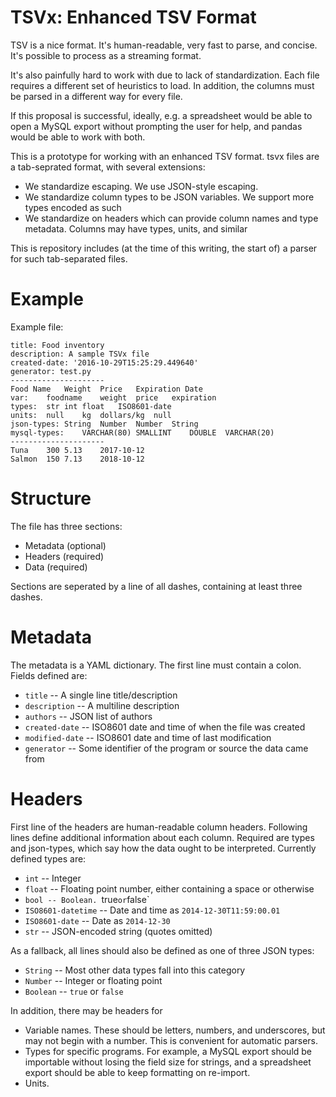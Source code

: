 # TSVx: Enhanced TSV Format

TSV is a nice format. It's human-readable, very fast to parse, and
concise. It's possible to process as a streaming format.

It's also painfully hard to work with due to lack of
standardization. Each file requires a different set of heuristics to
load. In addition, the columns must be parsed in a different way for
every file.

If this proposal is successful, ideally, e.g. a spreadsheet would be
able to open a MySQL export without prompting the user for help, and
pandas would be able to work with both.

This is a prototype for working with an enhanced TSV format. tsvx
files are a tab-seprated format, with several extensions:

* We standardize escaping. We use JSON-style escaping.
* We standardize column types to be JSON variables. We support
  more types encoded as such
* We standardize on headers which can provide column names and type
  metadata. Columns may have types, units, and similar

This is repository includes (at the time of this writing, the start
of) a parser for such tab-separated files. 

Example
=======

Example file:

    title: Food inventory
    description: A sample TSVx file
    created-date: '2016-10-29T15:25:29.449640'
    generator: test.py
    ---------------------
    Food Name	Weight	Price	Expiration Date
    var:	foodname	weight	price	expiration
    types:	str	int	float	ISO8601-date
    units:	null	kg	dollars/kg	null
    json-types:	String	Number	Number	String
    mysql-types:	VARCHAR(80)	SMALLINT	DOUBLE	VARCHAR(20)
    ---------------------
    Tuna	300	5.13	2017-10-12
    Salmon	150	7.13	2018-10-12

Structure
=========

The file has three sections:

* Metadata (optional)
* Headers (required)
* Data (required)

Sections are seperated by a line of all dashes, containing at least
three dashes.

Metadata
========

The metadata is a YAML dictionary. The first line must contain a
colon. Fields defined are:

* `title` -- A single line title/description
* `description` -- A multiline description
* `authors` -- JSON list of authors
* `created-date` -- ISO8601 date and time of when the file was created
* `modified-date` -- ISO8601 date and time of last modification
* `generator` -- Some identifier of the program or source the data came
  from

Headers
=======

First line of the headers are human-readable column headers. Following
lines define additional information about each column. Required are
types and json-types, which say how the data ought to be
interpreted. Currently defined types are:

* `int` -- Integer
* `float` -- Floating point number, either containing a space or otherwise
* `bool -- Boolean. `true` or `false`
* `ISO8601-datetime` -- Date and time as `2014-12-30T11:59:00.01`
* `ISO8601-date` -- Date as `2014-12-30`
* `str` -- JSON-encoded string (quotes omitted)

As a fallback, all lines should also be defined as one of three JSON types:

* `String` -- Most other data types fall into this category
* `Number` -- Integer or floating point
* `Boolean` -- `true` or `false`

In addition, there may be headers for

* Variable names. These should be letters, numbers, and underscores,
  but may not begin with a number. This is convenient for automatic
  parsers.
* Types for specific programs. For example, a MySQL export should be
  importable without losing the field size for strings, and a
  spreadsheet export should be able to keep formatting on re-import.
* Units. 